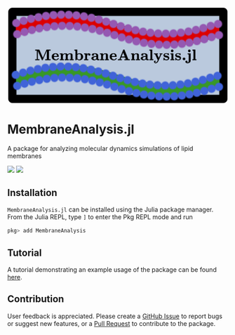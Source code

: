 <p align="center">
<img src="https://github.com/amiralih/MembraneAnalysis.jl/blob/a17308b3e8ef16e4fb446d250a5dc8ec2d1011cd/logo.png" width="500">
</p>

# MembraneAnalysis.jl
A package for analyzing molecular dynamics simulations of lipid membranes

[![](https://github.com/amiralih/MembraneAnalysis.jl/actions/workflows/tests.yml/badge.svg)](https://github.com/amiralih/MembraneAnalysis.jl/actions/workflows/tests.yml/)
[![](https://img.shields.io/badge/docs-latest-blue.svg)](https://amiralih.github.io/MembraneAnalysis.jl/dev)

## Installation

`MembraneAnalysis.jl` can be installed using the Julia package manager. From the Julia REPL, type `]` to enter the Pkg REPL mode and run

```julia
pkg> add MembraneAnalysis
```

## Tutorial

A tutorial demonstrating an example usage of the package can be found [here](tutorial/tutorial.md).

## Contribution

User feedback is appreciated. Please create a [GitHub Issue](https://github.com/amiralih/MembraneAnalysis.jl/issues) to report bugs or suggest new features, or a [Pull Request](https://github.com/amiralih/MembraneAnalysis.jl/pulls) to contribute to the package. 
